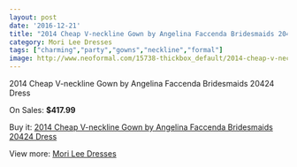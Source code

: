 ```yaml
---
layout: post
date: '2016-12-21'
title: "2014 Cheap V-neckline Gown by Angelina Faccenda Bridesmaids 20424 Dress"
category: Mori Lee Dresses
tags: ["charming","party","gowns","neckline","formal"]
image: http://www.neoformal.com/15738-thickbox_default/2014-cheap-v-neckline-gown-by-angelina-faccenda-bridesmaids-20424-dress.jpg
---
```

2014 Cheap V-neckline Gown by Angelina Faccenda Bridesmaids 20424 Dress

On Sales: **$417.99**
<a href="https://www.neoformal.com/en/mori-lee-dresses-2014/5279-2014-cheap-v-neckline-gown-by-angelina-faccenda-bridesmaids-20424-dress.html"><amp-img layout="responsive" width="600" height="600" src="//www.neoformal.com/15738-thickbox_default/2014-cheap-v-neckline-gown-by-angelina-faccenda-bridesmaids-20424-dress.jpg" alt="2014 Cheap V-neckline Gown by Angelina Faccenda Bridesmaids 20424 Dress 0" /></a>
<a href="https://www.neoformal.com/en/mori-lee-dresses-2014/5279-2014-cheap-v-neckline-gown-by-angelina-faccenda-bridesmaids-20424-dress.html"><amp-img layout="responsive" width="600" height="600" src="//www.neoformal.com/15739-thickbox_default/2014-cheap-v-neckline-gown-by-angelina-faccenda-bridesmaids-20424-dress.jpg" alt="2014 Cheap V-neckline Gown by Angelina Faccenda Bridesmaids 20424 Dress 1" /></a>

Buy it: [2014 Cheap V-neckline Gown by Angelina Faccenda Bridesmaids 20424 Dress](https://www.neoformal.com/en/mori-lee-dresses-2014/5279-2014-cheap-v-neckline-gown-by-angelina-faccenda-bridesmaids-20424-dress.html "2014 Cheap V-neckline Gown by Angelina Faccenda Bridesmaids 20424 Dress")

View more: [Mori Lee Dresses](https://www.neoformal.com/en/62-mori-lee-dresses-2014 "Mori Lee Dresses")